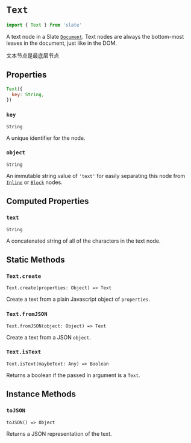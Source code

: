 # `Text`

```js
import { Text } from 'slate'
```

A text node in a Slate [`Document`](./document.md). Text nodes are always the bottom-most leaves in the document, just like in the DOM.

文本节点是最底层节点

## Properties

```js
Text({
  key: String,
})
```

### `key`

`String`

A unique identifier for the node.

### `object`

`String`

An immutable string value of `'text'` for easily separating this node from [`Inline`](./inline.md) or [`Block`](./block.md) nodes.

## Computed Properties

### `text`

`String`

A concatenated string of all of the characters in the text node.

## Static Methods

### `Text.create`

`Text.create(properties: Object) => Text`

Create a text from a plain Javascript object of `properties`.

### `Text.fromJSON`

`Text.fromJSON(object: Object) => Text`

Create a text from a JSON `object`.

### `Text.isText`

`Text.isText(maybeText: Any) => Boolean`

Returns a boolean if the passed in argument is a `Text`.

## Instance Methods

### `toJSON`

`toJSON() => Object`

Returns a JSON representation of the text.
